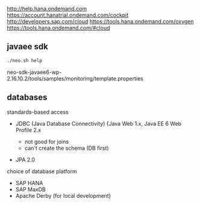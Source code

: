 http://help.hana.ondemand.com
https://account.hanatrial.ondemand.com/cockpit
http://developers.sap.com/cloud
https://tools.hana.ondemand.com/oxygen
https://tools.hana.ondemand.com/#cloud

## javaee sdk
```sh
./neo.sh help

```

neo-sdk-javaee6-wp-2.16.10.2/tools/samples/monitoring/template.properties

## databases

standards-based access

- JDBC (Java Database Connectivity) {Java Web 1.x, Java EE 6 Web Profile 2.x
  * not good for joins
  * can't create the schema (DB first)


- JPA 2.0

choice of database platform

- SAP HANA
- SAP MaxDB
- Apache Derby (for local development)
